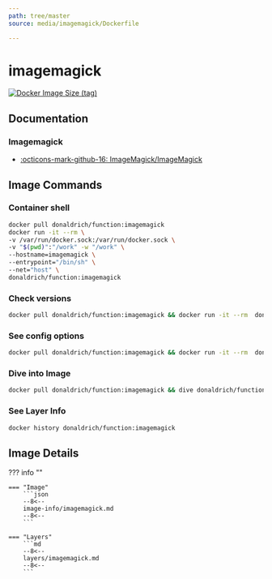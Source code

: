 ```yaml
---
path: tree/master
source: media/imagemagick/Dockerfile

---
```


# imagemagick

[![Docker Image Size (tag)](https://img.shields.io/docker/image-size/donaldrich/function/imagemagick?color=blue&label=donaldrich/function:imagemagick&logo=docker&style=flat-square)](https://hub.docker.com/r/donaldrich/function/imagemagick)

## Documentation

### Imagemagick

* [:octicons-mark-github-16: ImageMagick/ImageMagick](https://github.com/ImageMagick/ImageMagick)

## Image Commands

### Container shell

```sh
docker pull donaldrich/function:imagemagick
docker run -it --rm \
-v /var/run/docker.sock:/var/run/docker.sock \
-v "$(pwd)":"/work" -w "/work" \
--hostname=imagemagick \
--entrypoint="/bin/sh" \
--net="host" \
donaldrich/function:imagemagick
```

### Check versions

```sh
docker pull donaldrich/function:imagemagick && docker run -it --rm  donaldrich/function:imagemagick validate
```

### See config options

```sh
docker pull donaldrich/function:imagemagick && docker run -it --rm  donaldrich/function:imagemagick help
```

### Dive into Image

```sh
docker pull donaldrich/function:imagemagick && dive donaldrich/function:imagemagick
```

### See Layer Info

```sh
docker history donaldrich/function:imagemagick
```

## Image Details

??? info ""

    === "Image"
        ```json
        --8<--
        image-info/imagemagick.md
        --8<--
        ```

    === "Layers"
        ```md
        --8<--
        layers/imagemagick.md
        --8<--
        ```

